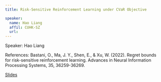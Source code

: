 ```yaml
---
title: Risk-Sensitive Reinforcement Learning under CVaR Objective

speaker:
  name: Hao Liang
  affil: CUHK-SZ
  url: 
---
```


Speaker: Hao Liang

References: Bastani, O., Ma, J. Y., Shen, E., & Xu, W. (2022). Regret bounds for risk-sensitive reinforcement learning. Advances in Neural Information Processing Systems, 35, 36259-36269.

[Slides](/static/files/F22-Slides/RSRL_CVaR.pdf)